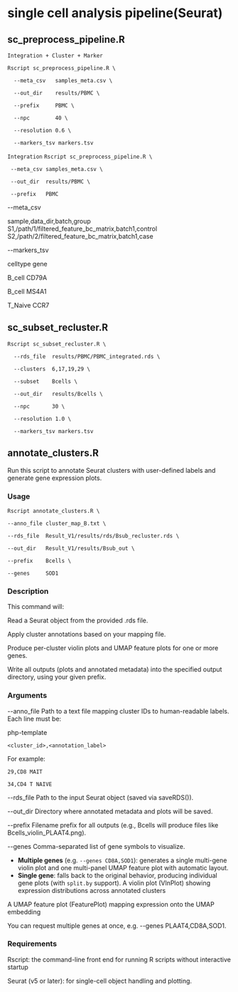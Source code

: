 # single cell analysis pipeline(Seurat)

## sc_preprocess_pipeline.R

`Integration + Cluster + Marker`

`Rscript sc_preprocess_pipeline.R \`

`  --meta_csv   samples_meta.csv \`

`  --out_dir    results/PBMC \`

`  --prefix     PBMC \`

`  --npc        40 \`

`  --resolution 0.6 \`

`  --markers_tsv markers.tsv`

`Integration`
`Rscript sc_preprocess_pipeline.R \`

 ` --meta_csv samples_meta.csv \`

 ` --out_dir  results/PBMC \`

 ` --prefix   PBMC`

--meta_csv

sample,data_dir,batch,group
S1,/path/1/filtered_feature_bc_matrix,batch1,control
S2,/path/2/filtered_feature_bc_matrix,batch1,case

--markers_tsv

  celltype  gene
  
  B_cell    CD79A
  
  B_cell    MS4A1
  
  T_Naive   CCR7

## sc_subset_recluster.R 
`Rscript sc_subset_recluster.R \`

`  --rds_file  results/PBMC/PBMC_integrated.rds \`

`  --clusters  6,17,19,29 \`

`  --subset    Bcells \`

`  --out_dir   results/Bcells \`

`  --npc       30 \`

`  --resolution 1.0 \`

`  --markers_tsv markers.tsv`


## annotate_clusters.R

Run this script to annotate Seurat clusters with user-defined labels and generate gene expression plots.

### Usage
`Rscript annotate_clusters.R \`

`--anno_file cluster_map_B.txt \`

`--rds_file  Result_V1/results/rds/Bsub_recluster.rds \`

`--out_dir   Result_V1/results/Bsub_out \`

`--prefix    Bcells \`

`--genes     SOD1`

### Description
This command will:

Read a Seurat object from the provided .rds file.

Apply cluster annotations based on your mapping file.

Produce per-cluster violin plots and UMAP feature plots for one or more genes.

Write all outputs (plots and annotated metadata) into the specified output directory, using your given prefix.

### Arguments
--anno_file
Path to a text file mapping cluster IDs to human-readable labels. Each line must be:

php-template

`<cluster_id>,<annotation_label>`

For example:

`29,CD8 MAIT`

`34,CD4 T NAIVE`

--rds_file
Path to the input Seurat object (saved via saveRDS()).

--out_dir
Directory where annotated metadata and plots will be saved.

--prefix
Filename prefix for all outputs (e.g., Bcells will produce files like Bcells_violin_PLAAT4.png).

--genes
Comma-separated list of gene symbols to visualize.  
  - **Multiple genes** (e.g. `--genes CD8A,SOD1`): generates a single multi-gene violin plot and one multi-panel UMAP feature plot  with automatic layout.  
  - **Single gene**: falls back to the original behavior, producing individual gene plots (with `split.by` support).
A violin plot (VlnPlot) showing expression distributions across annotated clusters 

A UMAP feature plot (FeaturePlot) mapping expression onto the UMAP embedding 

You can request multiple genes at once, e.g. --genes PLAAT4,CD8A,SOD1.

### Requirements
Rscript: the command-line front end for running R scripts without interactive startup 

Seurat (v5 or later): for single-cell object handling and plotting.
